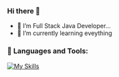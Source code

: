 ### Hi there 👋


- 🔭 I’m Full Stack Java Developer...
- 🌱 I’m currently learning eveything

### 🔧 Languages and Tools:

[![My Skills](https://skillicons.dev/icons?i=js,html,css,java,c++)](https://skillicons.dev)





